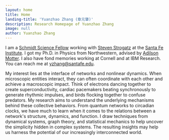 ```yaml
---
layout: home
title: Home
landing-title: 'Yuanzhao Zhang (章元肇)'
description: Research Homepage of Yuanzhao Zhang
image: null
author: Yuanzhao Zhang
---
```


I am a [Schmidt Science Fellow](https://schmidtsciencefellows.org) working with [Steven Strogatz](http://www.stevenstrogatz.com) at the [Santa Fe Institute](https://www.santafe.edu). I got my Ph.D. in Physics from Northwestern, advised by [Adilson Motter](http://dyn.phys.northwestern.edu/). I also have fond memories working at Cornell and at IBM Research. You can reach me at <yzhang@santafe.edu>.

My interest lies at the interface of networks and nonlinear dynamics. When microscopic entities interact, they can often coordinate with each other and achieve a macroscopic impact. Think of electrons dancing together to create superconductivity, cardiac pacemakers beating synchronously to generate rhythmic impulses, and birds flocking together to confuse predators. My research aims to understand the underlying mechanisms behind these collective behaviors. From quantum networks to circadian clocks, we have much to learn when it comes to the relations between a network's structure, dynamics, and function. I draw techniques from dynamical systems, graph theory, and statistical mechanics to help uncover the simplicity hidden in complex systems. The resulting insights may help us harness the potential of our increasingly interconnected world.
